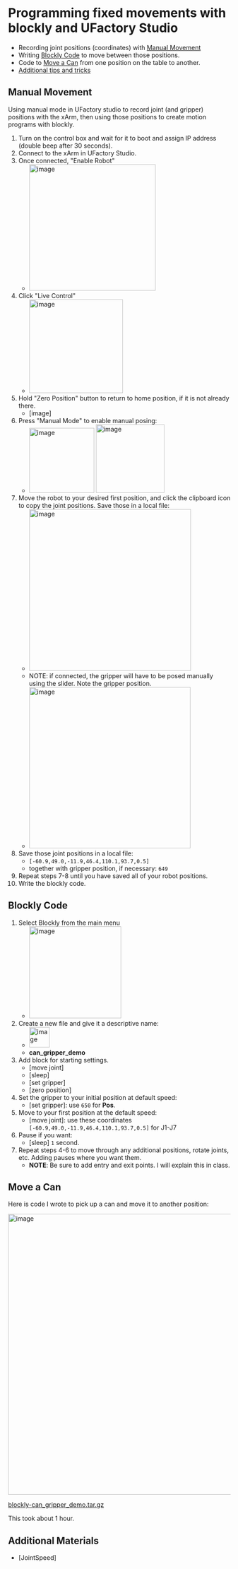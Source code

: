 # Programming fixed movements with blockly and UFactory Studio
- Recording joint positions (coordinates) with [Manual Movement](#manual-movement)
- Writing [Blockly Code](#blockly-code) to move between those positions.
- Code to [Move a Can](#move-a-can) from one position on the table to another.
- [Additional tips and tricks](#additional-materials)

## Manual Movement
Using manual mode in UFactory studio to record joint (and gripper) positions with the xArm,
then using those positions to create motion programs with blockly.

1. Turn on the control box and wait for it to boot and assign IP address (double beep after 30 seconds).
2. Connect to the xArm in UFactory Studio.
3. Once connected, "Enable Robot"
   - <img width="286" alt="image" src="https://github.com/roberttwomey/creative-machines-code/assets/1598545/db51daf4-c6ed-4987-99ee-8a6e299c7ecc">
5. Click "Live Control"
   - <img width="212" alt="image" src="https://github.com/roberttwomey/creative-machines-code/assets/1598545/f90ee0ec-061e-4ad9-80ae-cb596aab76f6">
6. Hold "Zero Position" button to return to home position, if it is not already there.
   - [image]
7. Press "Manual Mode" to enable manual posing:
   - <img width="147" alt="image" src="https://github.com/roberttwomey/creative-machines-code/assets/1598545/73b77583-ff89-4f35-8bb1-58d8b8317d27"> <img width="155" alt="image" src="https://github.com/roberttwomey/creative-machines-code/assets/1598545/02505694-1f47-4fba-bb86-7db9f669ee81">
8. Move the robot to your desired first position, and click the clipboard icon to copy the joint positions. Save those in a local file:
   - <img width="366" alt="image" src="https://github.com/roberttwomey/creative-machines-code/assets/1598545/d0cfdaa3-8a3b-4da9-a8e5-18b1b0d1ecab">
   - NOTE: if connected, the gripper will have to be posed manually using the slider. Note the gripper position.
   - <img width="365" alt="image" src="https://github.com/roberttwomey/creative-machines-code/assets/1598545/cfd49a10-0f8a-4750-8e8c-63ed49e2dbc9">
9. Save those joint positions in a local file:
   - `[-60.9,49.0,-11.9,46.4,110.1,93.7,0.5]`
   - together with gripper position, if necessary: `649`
10. Repeat steps 7-8 until you have saved all of your robot positions.
11. Write the blockly code.

## Blockly Code
1. Select Blockly from the main menu
   - <img width="208" alt="image" src="https://github.com/roberttwomey/creative-machines-code/assets/1598545/6fa5b153-4255-4a5a-a4f8-d0916093d381">
2. Create a new file and give it a descriptive name:
   - <img width="46" alt="image" src="https://github.com/roberttwomey/creative-machines-code/assets/1598545/6bbbfb78-41c9-4f85-ae5d-a3f3254767e7">
   - **can_gripper_demo**
3. Add block for starting settings.
   - [move joint]
   - [sleep]
   - [set gripper]
   - [zero position]
4. Set the gripper to your initial position at default speed:
   - [set gripper]: use `650` for **Pos**. 
5. Move to your first position at the default speed:
   - [move joint]: use these coordinates `[-60.9,49.0,-11.9,46.4,110.1,93.7,0.5]` for J1-J7
6. Pause if you want:
   - [sleep] `1` second.     
7. Repeat steps 4-6 to move through any additional positions, rotate joints, etc. Adding pauses where you want them.
   - **NOTE**: Be sure to add entry and exit points. I will explain this in class.

## Move a Can
Here is code I wrote to pick up a can and move it to another position:

<img width="636" alt="image" src="https://github.com/roberttwomey/creative-machines-code/assets/1598545/6e3a69f6-557c-4552-a763-a75787a4e146">

[blockly-can_gripper_demo.tar.gz](blockly-can_gripper_demo.tar.gz)

This took about 1 hour.

## Additional Materials
- [JointSpeed]
